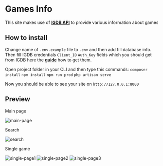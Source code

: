 # Games Info

This site makes use of **[IGDB API](https://www.igdb.com/api)** to provide various information about games

## How to install

Change name of `.env.example` file to `.env` and then add fill database info. Then fill IGDB credentials `Client_ID` `Auth_Key` fields which you should get from IGDB here the **[guide](https://api-docs.igdb.com/#account-creation)** how to get them.

Open project folder in your CLI and then type this commands:
`composer install`
`npm install`
`npm run prod`
`php artisan serve`

Now you should be able to see your site on `http://127.0.0.1:8000`


## Preview

Main page

![main-page](https://user-images.githubusercontent.com/57711157/112111596-74d70980-8bc5-11eb-9eda-c84fb87ce7b2.gif)


Search

![search](https://user-images.githubusercontent.com/57711157/112115950-d51c7a00-8bca-11eb-8f91-5129974b0fb3.gif)


Single game

![single-page1](https://user-images.githubusercontent.com/57711157/112117853-d9499700-8bcc-11eb-8ec1-da9a64ab9ec8.gif)
![single-page2](https://user-images.githubusercontent.com/57711157/112117881-e1a1d200-8bcc-11eb-8d31-24d69c59a10c.gif)
![single-page3](https://user-images.githubusercontent.com/57711157/112117898-e5cdef80-8bcc-11eb-9f32-4755d55cd994.gif)

